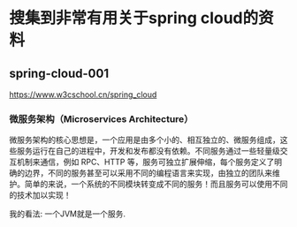 # 搜集到非常有用关于spring cloud的资料

## spring-cloud-001

https://www.w3cschool.cn/spring_cloud

### 微服务架构（Microservices Architecture）

微服务架构的核心思想是，一个应用是由多个小的、相互独立的、微服务组成，这些服务运行在自己的进程中，开发和发布都没有依赖。不同服务通过一些轻量级交互机制来通信，例如 RPC、HTTP 等，服务可独立扩展伸缩，每个服务定义了明确的边界，不同的服务甚至可以采用不同的编程语言来实现，由独立的团队来维护。简单的来说，一个系统的不同模块转变成不同的服务！而且服务可以使用不同的技术加以实现！

我的看法: 一个JVM就是一个服务.
